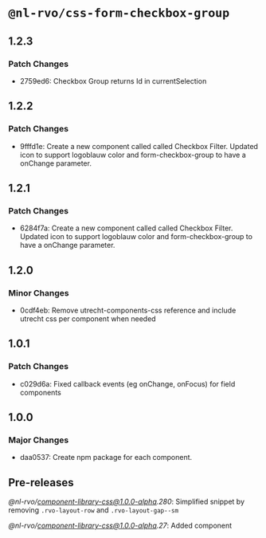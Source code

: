 # `@nl-rvo/css-form-checkbox-group`

## 1.2.3

### Patch Changes

- 2759ed6: Checkbox Group returns Id in currentSelection

## 1.2.2

### Patch Changes

- 9fffd1e: Create a new component called called Checkbox Filter. Updated icon to support logoblauw color and form-checkbox-group to have a onChange parameter.

## 1.2.1

### Patch Changes

- 6284f7a: Create a new component called called Checkbox Filter. Updated icon to support logoblauw color and form-checkbox-group to have a onChange parameter.

## 1.2.0

### Minor Changes

- 0cdf4eb: Remove utrecht-components-css reference and include utrecht css per component when needed

## 1.0.1

### Patch Changes

- c029d6a: Fixed callback events (eg onChange, onFocus) for field components

## 1.0.0

### Major Changes

- daa0537: Create npm package for each component.

## Pre-releases

_@nl-rvo/component-library-css@1.0.0-alpha.280_:
Simplified snippet by removing `.rvo-layout-row` and `.rvo-layout-gap--sm`

_@nl-rvo/component-library-css@1.0.0-alpha.27_:
Added component
